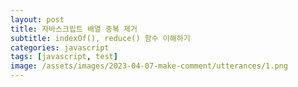 ```yaml
---
layout: post
title: 자바스크립트 배열 중복 제거
subtitle: indexOf(), reduce() 함수 이해하기
categories: javascript
tags: [javascript, test]
image: /assets/images/2023-04-07-make-comment/utterances/1.png
---
```

